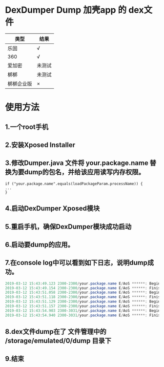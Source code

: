 # DexDumper Dump 加壳app 的 dex文件

|类型|结果|
|--|--|
|乐固 |√
|360 |√
|爱加密|未测试
|梆梆 |未测试
|梆梆企业版 |×


# 使用方法
## 1.一个root手机
## 2.安装Xposed Installer
## 3.修改Dumper.java 文件将 your.package.name 替换为要dump的包名，并给该应用读写内存权限。
```
if ("your.package.name".equals(loadPackageParam.processName)) {
...
}
```
## 4.启动DexDumper Xposed模块
## 5.重启手机，确保DexDumper模块成功启动
## 6.启动要dump的应用。
## 7.在console log中可以看到如下日志，说明dump成功。

```java
2019-03-12 15:43:49.123 2300-2300/your.package.name E/AoS ******: Begin dump dex :/storage/emulated/0/dump/dump_your.package.name1.dex  size :4022044
2019-03-12 15:43:49.154 2300-2300/your.package.name E/AoS ******: Finished dump dex :/storage/emulated/0/dump/dump_your.package.name1.dex  size :4022044
2019-03-12 15:43:51.058 2300-2300/your.package.name E/AoS ******: Begin dump dex :/storage/emulated/0/dump/dump_your.package.name2.dex  size :8809440
2019-03-12 15:43:51.118 2300-2300/your.package.name E/AoS ******: Finished dump dex :/storage/emulated/0/dump/dump_your.package.name2.dex  size :8809440
2019-03-12 15:43:51.129 2300-2300/your.package.name E/AoS ******: Begin dump dex :/storage/emulated/0/dump/dump_your.package.name3.dex  size :4186260
2019-03-12 15:43:51.157 2300-2300/your.package.name E/AoS ******: Finished dump dex :/storage/emulated/0/dump/dump_your.package.name3.dex  size :4186260
2019-03-12 15:43:54.903 2300-3031/your.package.name E/AoS ******: Begin dump dex :/storage/emulated/0/dump/dump_your.package.name4.dex  size :6645372
2019-03-12 15:43:54.940 2300-3031/your.package.name E/AoS ******: Finished dump dex :/storage/emulated/0/dump/dump_your.package.name4.dex  size :6645372
```
## 8.dex文件dump在了 文件管理中的 /storage/emulated/0/dump 目录下
## 9.结束
